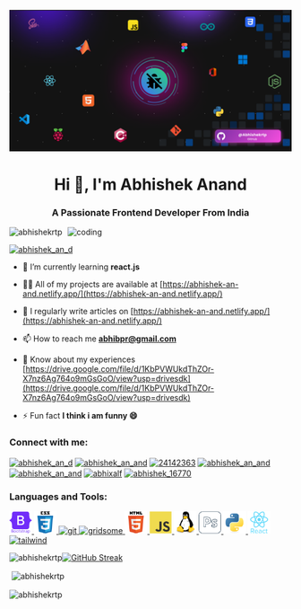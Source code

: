 ![logo](https://github.com/Abhishekrtp/Abhishekrtp/blob/main/Cover.png) 
<h1 align="center">Hi 👋, I'm Abhishek Anand</h1>
<h3 align="center">A Passionate Frontend Developer From India</h3>

<img align="right" alt="coding" width="400" src="https://user-images.githubusercontent.com/74038190/219923823-bf1ce878-c6b8-4faa-be07-93e6b1006521.gif">

<p align="left"> <img src="https://komarev.com/ghpvc/?username=abhishekrtp&label=Profile%20views&color=0e75b6&style=flat" alt="abhishekrtp" /> </p>

<p align="left"> <a href="https://twitter.com/abhishek_an_d" target="blank"><img src="https://img.shields.io/twitter/follow/abhishek_an_d?logo=twitter&style=for-the-badge" alt="abhishek_an_d" /></a> </p>

- 🌱 I’m currently learning **react.js**

- 👨‍💻 All of my projects are available at [https://abhishek-an-and.netlify.app/](https://abhishek-an-and.netlify.app/)

- 📝 I regularly write articles on [https://abhishek-an-and.netlify.app/](https://abhishek-an-and.netlify.app/)

- 📫 How to reach me **abhibpr@gmail.com**

- 📄 Know about my experiences [https://drive.google.com/file/d/1KbPVWUkdThZOr-X7nz6Ag764o9mGsGoO/view?usp=drivesdk](https://drive.google.com/file/d/1KbPVWUkdThZOr-X7nz6Ag764o9mGsGoO/view?usp=drivesdk)

- ⚡ Fun fact **I think i am funny 😄**

<h3 align="left">Connect with me:</h3>
<p align="left">
<a href="https://twitter.com/abhishek_an_d" target="blank"><img align="center" src="https://raw.githubusercontent.com/rahuldkjain/github-profile-readme-generator/master/src/images/icons/Social/twitter.svg" alt="abhishek_an_d" height="30" width="40" /></a>
<a href="https://linkedin.com/in/abhishek_an_and" target="blank"><img align="center" src="https://raw.githubusercontent.com/rahuldkjain/github-profile-readme-generator/master/src/images/icons/Social/linked-in-alt.svg" alt="abhishek_an_and" height="30" width="40" /></a>
<a href="https://stackoverflow.com/users/24142363" target="blank"><img align="center" src="https://raw.githubusercontent.com/rahuldkjain/github-profile-readme-generator/master/src/images/icons/Social/stack-overflow.svg" alt="24142363" height="30" width="40" /></a>
<a href="https://instagram.com/abhishek_an_and" target="blank"><img align="center" src="https://raw.githubusercontent.com/rahuldkjain/github-profile-readme-generator/master/src/images/icons/Social/instagram.svg" alt="abhishek_an_and" height="30" width="40" /></a>
<a href="https://www.youtube.com/c/abhishek_an_and" target="blank"><img align="center" src="https://raw.githubusercontent.com/rahuldkjain/github-profile-readme-generator/master/src/images/icons/Social/youtube.svg" alt="abhishek_an_and" height="30" width="40" /></a>
<a href="https://auth.geeksforgeeks.org/user/abhixalf" target="blank"><img align="center" src="https://raw.githubusercontent.com/rahuldkjain/github-profile-readme-generator/master/src/images/icons/Social/geeks-for-geeks.svg" alt="abhixalf" height="30" width="40" /></a>
<a href="https://discord.gg/abhishek_16770" target="blank"><img align="center" src="https://raw.githubusercontent.com/rahuldkjain/github-profile-readme-generator/master/src/images/icons/Social/discord.svg" alt="abhishek_16770" height="30" width="40" /></a>
</p>

<h3 align="left">Languages and Tools:</h3>
<p align="left"> <a href="https://getbootstrap.com" target="_blank" rel="noreferrer"> <img src="https://raw.githubusercontent.com/devicons/devicon/master/icons/bootstrap/bootstrap-plain-wordmark.svg" alt="bootstrap" width="40" height="40"/> </a> <a href="https://www.w3schools.com/css/" target="_blank" rel="noreferrer"> <img src="https://raw.githubusercontent.com/devicons/devicon/master/icons/css3/css3-original-wordmark.svg" alt="css3" width="40" height="40"/> </a> <a href="https://git-scm.com/" target="_blank" rel="noreferrer"> <img src="https://www.vectorlogo.zone/logos/git-scm/git-scm-icon.svg" alt="git" width="40" height="40"/> </a> <a href="https://gridsome.org/" target="_blank" rel="noreferrer"> <img src="https://www.vectorlogo.zone/logos/gridsome/gridsome-icon.svg" alt="gridsome" width="40" height="40"/> </a> <a href="https://www.w3.org/html/" target="_blank" rel="noreferrer"> <img src="https://raw.githubusercontent.com/devicons/devicon/master/icons/html5/html5-original-wordmark.svg" alt="html5" width="40" height="40"/> </a> <a href="https://developer.mozilla.org/en-US/docs/Web/JavaScript" target="_blank" rel="noreferrer"> <img src="https://raw.githubusercontent.com/devicons/devicon/master/icons/javascript/javascript-original.svg" alt="javascript" width="40" height="40"/> </a> <a href="https://www.linux.org/" target="_blank" rel="noreferrer"> <img src="https://raw.githubusercontent.com/devicons/devicon/master/icons/linux/linux-original.svg" alt="linux" width="40" height="40"/> </a> <a href="https://www.photoshop.com/en" target="_blank" rel="noreferrer"> <img src="https://raw.githubusercontent.com/devicons/devicon/master/icons/photoshop/photoshop-line.svg" alt="photoshop" width="40" height="40"/> </a> <a href="https://www.python.org" target="_blank" rel="noreferrer"> <img src="https://raw.githubusercontent.com/devicons/devicon/master/icons/python/python-original.svg" alt="python" width="40" height="40"/> </a> <a href="https://reactjs.org/" target="_blank" rel="noreferrer"> <img src="https://raw.githubusercontent.com/devicons/devicon/master/icons/react/react-original-wordmark.svg" alt="react" width="40" height="40"/> </a> <a href="https://tailwindcss.com/" target="_blank" rel="noreferrer"> <img src="https://www.vectorlogo.zone/logos/tailwindcss/tailwindcss-icon.svg" alt="tailwind" width="40" height="40"/> </a> </p>

<p><img align="left" src="https://github-readme-stats.vercel.app/api/top-langs?username=abhishekrtp&show_icons=true&locale=en&layout=compact" alt="abhishekrtp" /></p>

<a href="https://git.io/streak-stats"><img src="https://streak-stats.demolab.com?user=abhishekrtp" alt="GitHub Streak" /></a>

<p>&nbsp;<img align="center" src="https://github-readme-stats.vercel.app/api?username=abhishekrtp&show_icons=true&locale=en" alt="abhishekrtp" /></p>

<p><img align="center" src="https://github-readme-streak-stats.herokuapp.com/?user=abhishekrtp&" alt="abhishekrtp" /></p>
